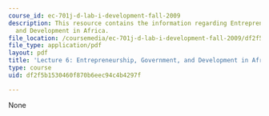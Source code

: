 ```yaml
---
course_id: ec-701j-d-lab-i-development-fall-2009
description: This resource contains the information regarding Entrepreneurship, Government,
  and Development in Africa.
file_location: /coursemedia/ec-701j-d-lab-i-development-fall-2009/df2f5b1530460f870b6eec94c4b4297f_MITEC_701JF09_lec06_nb.pdf
file_type: application/pdf
layout: pdf
title: 'Lecture 6: Entrepreneurship, Government, and Development in Africa'
type: course
uid: df2f5b1530460f870b6eec94c4b4297f

---
```

None